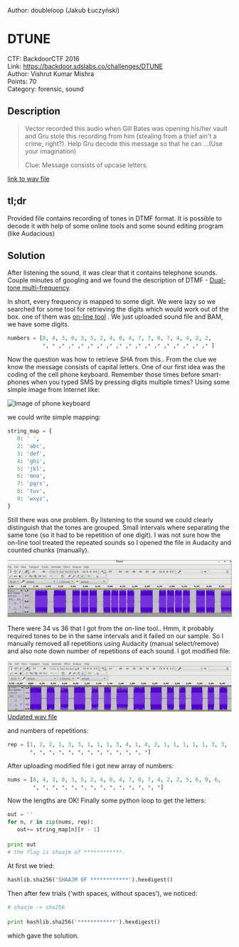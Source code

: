 Author: doubleloop (Jakub Łuczyński)

# DTUNE

CTF: BackdoorCTF 2016  
Link: https://backdoor.sdslabs.co/challenges/DTUNE  
Author: Vishrut Kumar Mishra  
Points: 70  
Category: forensic, sound  


Description
-----------

>   Vector recorded this audio when Gill Bates was opening his/her vault
>   and Gru stole this recording from him (stealing from a thief ain't
>   a crime, right?). Help Gru decode this message so that he can
>   ...(Use your imagination)
>
>   Clue:
>   Message consists of upcase letters.

[link to wav file](resources/dtune1.wav)


tl;dr
-----

Provided file contains recording of tones in DTMF format. It is possible to decode it
with help of some online tools and some sound editing program (like Audacious)


Solution
--------

After listening the sound, it was clear that it contains telephone sounds.
Couple minutes of googling and we found the description of DTMF -
[Dual-tone multi-frequency](https://en.wikipedia.org/wiki/Dual-tone_multi-frequency_signaling).

In short, every frequency is mapped to some digit. We were lazy so we searched for some tool for retrieving the digits which would work out of the box. one of them was [on-line tool](http://dialabc.com/sound/detect/) . We just uploaded sound file and BAM, we have some digits.

```python
numbers = [8, 4, 3, 0, 3, 5, 2, 4, 0, 4, 7, 7, 0, 7, 4, 4, 2, 2,
           *, * ,* ,* ,* ,* ,* ,* ,* ,* ,* ,* ,* ,* ,* ,* ,* ,* ]

```

Now the question was how to retrieve SHA from this.. From the clue we know the message consists of capital letters. One of our first idea was the coding of the cell phone keyboard. Remember those times before smart-phones when you typed SMS by pressing digits multiple times? Using some simple image from Internet like:

![Image of phone keyboard](http://www.yorku.ca/mack/chapter5-f2.jpg)

we could write simple mapping:

```python
string_map = {
   0: ' ',
   2: 'abc',
   3: 'def',
   4: 'ghi',
   5: 'jkl',
   6: 'mno',
   7: 'pqrs',
   8: 'tuv',
   9: 'wxyz',
}
```

Still there was one problem. By listening to the sound we could clearly distinguish that the tones are grouped. Small intervals where separating the same tone (so it had to be repetition of one digit). I was not sure how the on-line tool treated the repeated sounds so I opened the file in Audacity and counted chunks (manually).

![Audacious screenshot 1](img/img1.png)


There were 34 vs 36 that I got from the on-line tool.. Hmm, it probably required tones to be in the same intervals and it failed on our sample. So I manually removed all repetitions using Audacity (manual select/remove) and also note down number of repetitions of each sound. I got modified file:

![Audacious screenshot 1](img/img2.png)
[Updated wav file](resources/dtune2.wav)

and numbers of repetitions:
```python
rep = [1, 2, 2, 1, 3, 3, 1, 1, 1, 3, 4, 1, 4, 2, 1, 1, 1, 1, 1, 3, 3,
       *, *, *, *, *, *, *, *, *, *, *, *, *]
```

After uploading modified file i got new array of numbers:
```python
nums = [8, 4, 3, 0, 3, 5, 2, 4, 0, 4, 7, 0, 7, 4, 2, 2, 5, 6, 0, 6,
        *, *, *, *, *, *, *, *, *, *, *, *, *, *]
```

Now the lengths are OK! Finally some python loop to get the letters:
```python
out = ''
for n, r in zip(nums, rep):
   out+= string_map[n][r - 1]

print out
# the flag is shaajm of ************.
```

At first we tried:
```python
hashlib.sha256('SHAAJM OF ************').hexdigest()
```

Then after few trials ('with spaces, without spaces'), we noticed:
```python
# shaajm -> sha256

print hashlib.sha256('************').hexdigest()
```
which gave the solution.
